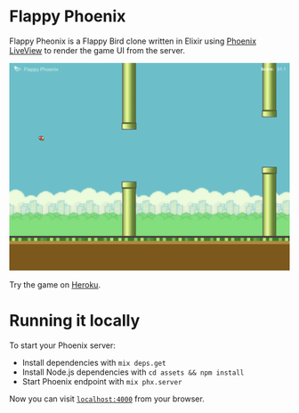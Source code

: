 # Flappy Phoenix

Flappy Pheonix is a Flappy Bird clone written in Elixir using
[Phoenix LiveView](https://github.com/phoenixframework/phoenix_live_view) to
render the game UI from the server.

 ![Screenshot](screenshot.png)

Try the game on [Heroku](https://flappy-phoenix.herokuapp.com).

# Running it locally

To start your Phoenix server:

  * Install dependencies with `mix deps.get`
  * Install Node.js dependencies with `cd assets && npm install`
  * Start Phoenix endpoint with `mix phx.server`

Now you can visit [`localhost:4000`](http://localhost:4000) from your browser.
